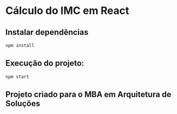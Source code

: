 # Cálculo do IMC em React

## Instalar dependências

```
npm install
```  

## Execução do projeto:

```
npm start
```

## Projeto criado para o MBA em Arquitetura de Soluções